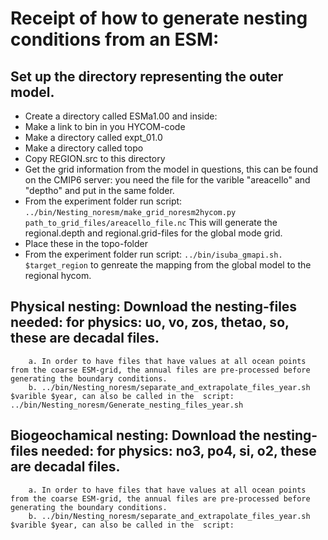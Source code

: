 # Receipt of how to generate nesting conditions from an ESM:

## Set up the directory representing the outer model.
- Create a directory called ESMa1.00 and inside:
- Make a link to bin in you HYCOM-code
- Make a directory called expt_01.0
- Make a directory called topo
- Copy REGION.src to this directory
- Get the grid information from the model in questions, this can be found on the CMIP6 server: you need the file for the varible "areacello" and "deptho" and put in the same folder.
- From the experiment folder run script:
`../bin/Nesting_noresm/make_grid_noresm2hycom.py path_to_grid_files/areacello_file.nc` 
This will generate the regional.depth and regional.grid-files for the global mode grid.
- Place these in the topo-folder
- From the experiment folder run script:
`../bin/isuba_gmapi.sh. $target_region` to genreate the mapping from the global model to the regional hycom.
		
		
## Physical nesting: Download the nesting-files needed: for physics: uo, vo, zos, thetao, so, these are decadal files.
		a. In order to have files that have values at all ocean points from the coarse ESM-grid, the annual files are pre-processed before generating the boundary conditions.
		b. ../bin/Nesting_noresm/separate_and_extrapolate_files_year.sh  $varible $year, can also be called in the  script: ../bin/Nesting_noresm/Generate_nesting_files_year.sh
		
## Biogeochamical nesting: Download the nesting-files needed: for physics: no3, po4, si, o2, these are decadal files.
		a. In order to have files that have values at all ocean points from the coarse ESM-grid, the annual files are pre-processed before generating the boundary conditions.
		b. ../bin/Nesting_noresm/separate_and_extrapolate_files_year.sh  $varible $year, can also be called in the  script:
	


